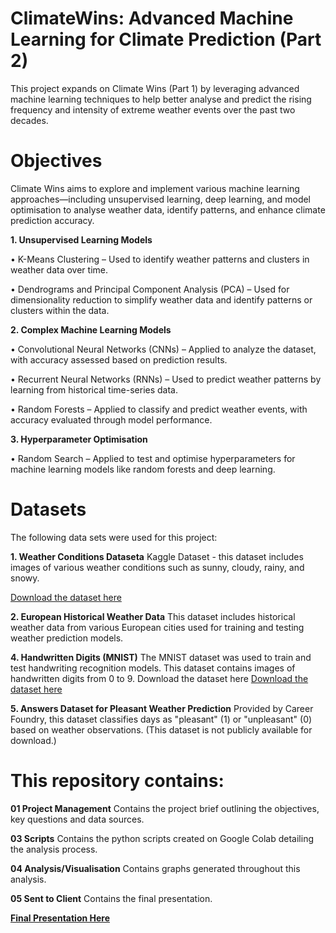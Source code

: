<h1>ClimateWins: Advanced Machine Learning for Climate Prediction (Part 2)</h1>

This project expands on Climate Wins (Part 1) by leveraging advanced machine learning techniques to help better analyse and predict the rising frequency and intensity of extreme weather events over the past two decades.

<h1>Objectives</h1>

Climate Wins aims to explore and implement various machine learning approaches—including unsupervised learning, deep learning, and model optimisation to analyse weather data, identify patterns, and enhance climate prediction accuracy.

<b>1. Unsupervised Learning Models</b>

•  K-Means Clustering – Used to identify weather patterns and clusters in weather data over time.

•  Dendrograms and Principal Component Analysis (PCA) – Used for dimensionality reduction to simplify weather data and identify patterns or clusters within the data.


<b>2.  Complex Machine Learning Models</b>

• Convolutional Neural Networks (CNNs) – Applied to analyze the dataset, with accuracy assessed based on prediction results.

• Recurrent Neural Networks (RNNs) – Used to predict weather patterns by learning from historical time-series data.

• Random Forests – Applied to classify and predict weather events, with accuracy evaluated through model performance.


<b>3. Hyperparameter Optimisation</b>

• Random Search – Applied to test and optimise hyperparameters for machine learning models like random forests and deep learning.


<h1>Datasets</h1>

The following data sets were used for this project:

<b>1. Weather Conditions Dataseta</b>
Kaggle Dataset - this dataset includes images of various weather conditions such as sunny, cloudy, rainy, and snowy.

<a href="https://www.kaggle.com/datasets/pratik2901/multiclass-weather-dataset">Download the dataset here</a>


<b>2. European Historical Weather Data</b>
This dataset includes historical weather data from various European cities used for training and testing weather prediction models.


<b>4. Handwritten Digits (MNIST)</b>
The MNIST dataset was used to train and test handwriting recognition models. This dataset contains images of handwritten digits from 0 to 9.
Download the dataset here
<a href="https://en.wikipedia.org/wiki/MNIST_database">Download the dataset here</a>


<b>5. Answers Dataset for Pleasant Weather Prediction</b>
Provided by Career Foundry, this dataset classifies days as "pleasant" (1) or "unpleasant" (0) based on weather observations.
(This dataset is not publicly available for download.)


<h1>This repository contains:</h1>

<b>01 Project Management</b>
Contains the project brief outlining the objectives, key questions and data sources.

<b>03 Scripts</b>
Contains the python scripts created on Google Colab detailing the analysis process.

<b>04 Analysis/Visualisation</b>
Contains graphs generated throughout this analysis.

<b>05 Sent to Client</b> 
Contains the final presentation. 

<b><a href="https://vimeo.com/manage/videos/1059311734/2705f2c326">Final Presentation Here</a></b>











